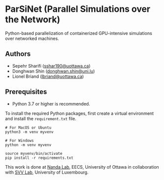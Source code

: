 # ParSiNet (Parallel Simulations over the Network)
Python-based parallelization of containerized GPU-intensive simulations over networked machines.

## Authors
- Sepehr Sharifi (sshar190@uottawa.ca)
- Donghwan Shin (donghwan.shin@uni.lu)
- Lionel Briand (lbriand@uottawa.ca)

## Prerequisites
- Python 3.7 or higher is recommended.

To install the required Python packages, first create a virtual environment and install the `requirement.txt` file.
```shell script
# For MacOS or Ubuntu
python3 -m venv myvenv

# For Windows
python -m venv myvenv

source myvenv/bin/activate
pip install -r requirements.txt
```



This work is done at [Nanda Lab](https://www.nanda-lab.ca/), EECS, University of Ottawa in collaboration with [SVV Lab](https://wwwfr.uni.lu/snt/research/software_verification_and_validation_lab/), University of Luxembourg.
